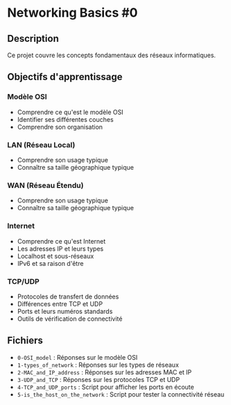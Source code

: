 # Networking Basics #0

## Description
Ce projet couvre les concepts fondamentaux des réseaux informatiques.

## Objectifs d'apprentissage

### Modèle OSI
* Comprendre ce qu'est le modèle OSI
* Identifier ses différentes couches
* Comprendre son organisation

### LAN (Réseau Local)
* Comprendre son usage typique
* Connaître sa taille géographique typique

### WAN (Réseau Étendu)
* Comprendre son usage typique
* Connaître sa taille géographique typique

### Internet
* Comprendre ce qu'est Internet
* Les adresses IP et leurs types
* Localhost et sous-réseaux
* IPv6 et sa raison d'être

### TCP/UDP
* Protocoles de transfert de données
* Différences entre TCP et UDP
* Ports et leurs numéros standards
* Outils de vérification de connectivité

## Fichiers
* `0-OSI_model` : Réponses sur le modèle OSI
* `1-types_of_network` : Réponses sur les types de réseaux
* `2-MAC_and_IP_address` : Réponses sur les adresses MAC et IP
* `3-UDP_and_TCP` : Réponses sur les protocoles TCP et UDP
* `4-TCP_and_UDP_ports` : Script pour afficher les ports en écoute
* `5-is_the_host_on_the_network` : Script pour tester la connectivité réseau